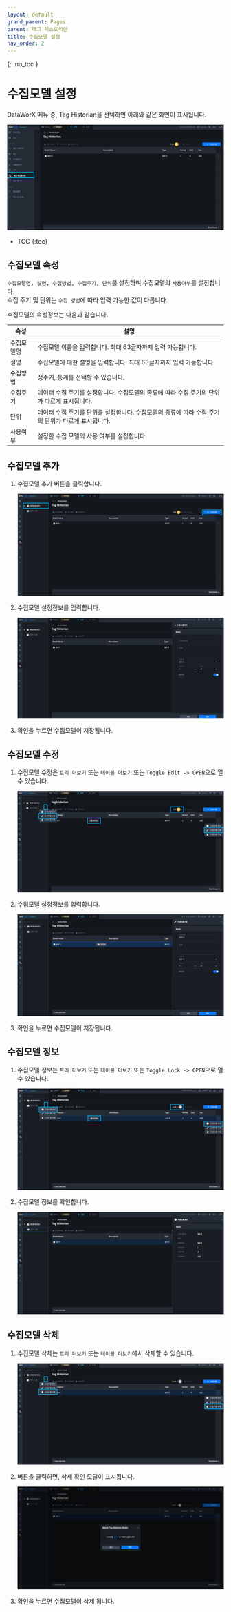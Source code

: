 ```yaml
---
layout: default
grand_parent: Pages
parent: 태그 히스토리안
title: 수집모델 설정 
nav_order: 2
---
```


{: .no_toc }
# 수집모델 설정   
DataWorX 메뉴 중, Tag Historian을 선택하면 아래와 같은 화면이 표시됩니다.  

![TAGHISTORIAN](./taghistorian-1.png)

- TOC
{:toc}


## 수집모델 속성  
`수집모델명, 설명, 수집방법, 수집주기, 단위`를 설정하며 수집모델의 `사용여부`를 설정합니다.  
수집 주기 및 단위는 `수집 방법`에 따라 입력 가능한 값이 다릅니다.  

수집모델의 속성정보는 다음과 같습니다.  

| 속성 | 설명 |
|----------|----|
|수집모델명| 수집모델 이름을 입력합니다. 최대 63글자까지 입력 가능합니다.|
|설명| 수집모델에 대한 설명을 입력합니다. 최대 63글자까지 입력 가능합니다.|
|수집방법| 정주기, 통계를 선택할 수 있습니다. |
|수집주기| 데이터 수집 주기를 설정합니다. 수집모델의 종류에 따라 수집 주기의 단위가 다르게 표시됩니다.|
|단위| 데이터 수집 주기를 단위를 설정합니다. 수집모델의 종류에 따라 수집 주기의 단위가 다르게 표시됩니다.|
|사용여부| 설정한 수집 모델의 사용 여부를 설정합니다 |

## 수집모델 추가  
1. 수집모델 추가 버튼을 클릭합니다.  

    ![TAGHISTORIAN_ADD](./taghistorianadd-2.png)

2. 수집모델 설정정보를 입력합니다.  

    ![TAGHISTORIAN_ADD_PANEL](./taghistorianadd-panel-2.png)

3. 확인을 누르면 수집모델이 저장됩니다.  

## 수집모델 수정
1. 수집모델 수정은 `트리 더보기` 또는 `테이블 더보기` 또는 `Toggle Edit -> OPEN`으로 열 수 있습니다.  

    ![TAGHISTORIAN_EDIT](./taghistorianedit-3.png)

2. 수집모델 설정정보를 입력합니다.  

    ![TAGHISTORIAN_EDIT](./taghistorianedit-panel-3.png)

3. 확인을 누르면 수집모델이 저장됩니다.  

## 수집모델 정보  
1. 수집모델 정보는 `트리 더보기` 또는 `테이블 더보기` 또는 `Toggle Lock -> OPEN`으로 열 수 있습니다.  

    ![TAGHISTORIAN_INFO](./taghistorianinfo-4.png)

2. 수집모델 정보를 확인합니다.

    ![TAGHISTORIAN_INFO_PANEL](./taghistorianinfo-panel-4.png)

## 수집모델 삭제  
1. 수집모델 삭제는 `트리 더보기` 또는 `테이블 더보기`에서 삭제할 수 있습니다.

    ![TAGHISTORIAN_DELETE](./taghistoriandelete-5.png)

2. 버튼을 클릭하면, 삭제 확인 모달이 표시됩니다.

    ![TAGHISTORIAN_DELETE_PANEL](./taghistoriandelete-panel-5.png)

3. 확인을 누르면 수집모델이 삭제 됩니다.

